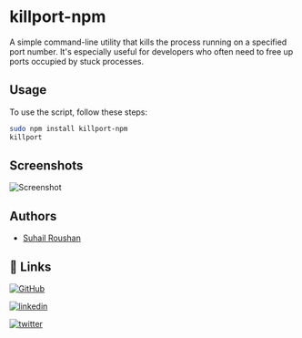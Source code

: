 # killport-npm

A simple command-line utility that kills the process running on a specified port number. It's especially useful for developers who often need to free up ports occupied by stuck processes.

## Usage

To use the script, follow these steps:

```bash
sudo npm install killport-npm
killport
```

## Screenshots

![Screenshot](https://i.imgur.com/eCJfK4r.png)



## Authors

- [Suhail Roushan](https://www.google.com/search?q=Suhail+Roushan)


## 🔗 Links
[![GitHub](https://img.shields.io/badge/github-000?style=for-the-badge&logo=github&logoColor=white)](https://github.com/suhailroushan13) 

[![linkedin](https://img.shields.io/badge/linkedin-0A66C2?style=for-the-badge&logo=linkedin&logoColor=white)](https://www.linkedin.com/in/suhailroushan13/)


[![twitter](https://img.shields.io/badge/twiiter-00acee?style=for-the-badge&logo=twitter&logoColor=white)](https://twitter.com/0xsuhailroushan)
